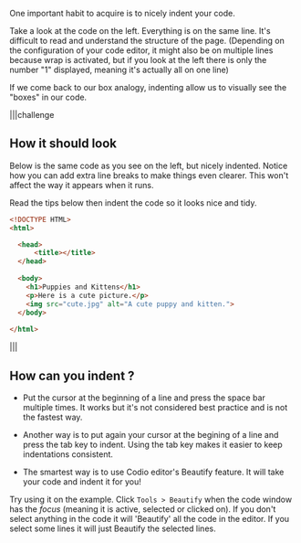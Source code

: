 One important habit to acquire is to nicely indent your code.

Take a look at the code on the left. Everything is on the same line. It's difficult to read and understand the structure of the page. (Depending on the configuration of your code editor, it might also be on multiple lines because wrap is activated, but if you look at the left there is only the number "1" displayed, meaning it's actually all on one line)

If we come back to our box analogy, indenting allow us to visually see the "boxes" in our code.

|||challenge
## How it should look
Below is the same code as you see on the left, but nicely indented. Notice how you can add extra line breaks to make things even clearer. This won't affect the way it appears when it runs.

Read the tips below then indent the code so it looks nice and tidy.

```html
<!DOCTYPE HTML>
<html>

  <head>
      <title></title>
  </head>
  
  <body>
    <h1>Puppies and Kittens</h1>
    <p>Here is a cute picture.</p>
    <img src="cute.jpg" alt="A cute puppy and kitten.">
  </body> 
  
</html>
```
|||

## How can you indent ?

- Put the cursor at the beginning of a line and press the space bar multiple times. It works but it's not considered best practice and is not the fastest way.

- Another way is to put again your cursor at the begining of a line and press the tab key to indent. Using the tab key makes it easier to keep indentations consistent.

- The smartest way is to use Codio editor's Beautify feature. It will take your code and indent it for you!

Try using it on the example. Click `Tools > Beautify` when the code window has the *focus* (meaning it is active, selected or clicked on). If you don't select anything in the code it will 'Beautify' all the code in the editor. If you select some lines it will just Beautify the selected lines.

